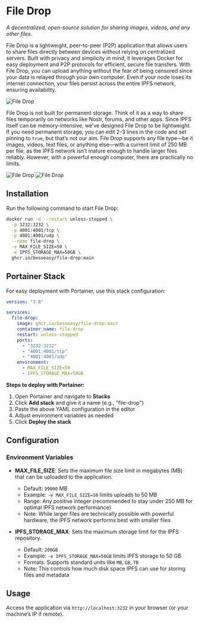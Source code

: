 # File Drop

_A decentralized, open-source solution for sharing images, videos, and any other files._

File Drop is a lightweight, peer-to-peer (P2P) application that allows users to share files directly between devices without relying on centralized servers. Built with privacy and simplicity in mind, it leverages Docker for easy deployment and P2P protocols for efficient, secure file transfers. With File Drop, you can upload anything without the fear of being censored since your data is relayed through your own computer. Even if your node loses its internet connection, your files persist across the entire IPFS network, ensuring availability.

![File Drop](https://github.com/user-attachments/assets/8d427693-8ee4-4c5f-a67c-6c2991c13f27)

File Drop is not built for permanent storage. Think of it as a way to share files temporarily on networks like Nostr, forums, and other apps. Since IPFS itself can be memory-intensive, we’ve designed File Drop to be lightweight. If you need permanent storage, you can edit 2-3 lines in the code and set pinning to `true`, but that’s not our aim. File Drop supports any file type—be it images, videos, text files, or anything else—with a current limit of 250 MB per file, as the IPFS network isn’t mature enough to handle larger files reliably. However, with a powerful enough computer, there are practically no limits.

![File Drop](https://github.com/user-attachments/assets/ff683fd8-d7c0-4378-81d4-a6342890cb86)
![File Drop](https://github.com/user-attachments/assets/0d7c6291-0194-470c-a07c-ef748b39337f)

## Installation

Run the following command to start File Drop:

```bash
docker run -d --restart unless-stopped \
  -p 3232:3232 \
  -p 4001:4001/tcp \
  -p 4001:4001/udp \
  --name file-drop \
  -e MAX_FILE_SIZE=50 \
  -e IPFS_STORAGE_MAX=50GB \
  ghcr.io/besoeasy/file-drop:main
```

## Portainer Stack

For easy deployment with Portainer, use this stack configuration:

```yaml
version: "3.8"

services:
  file-drop:
    image: ghcr.io/besoeasy/file-drop:main
    container_name: file-drop
    restart: unless-stopped
    ports:
      - "3232:3232"
      - "4001:4001/tcp"
      - "4001:4001/udp"
    environment:
      - MAX_FILE_SIZE=50
      - IPFS_STORAGE_MAX=50GB
```

**Steps to deploy with Portainer:**

1. Open Portainer and navigate to **Stacks**
2. Click **Add stack** and give it a name (e.g., "file-drop")
3. Paste the above YAML configuration in the editor
4. Adjust environment variables as needed
5. Click **Deploy the stack**

## Configuration

### Environment Variables

- **MAX_FILE_SIZE**: Sets the maximum file size limit in megabytes (MB) that can be uploaded to the application.

  - Default: `99000` MB
  - Example: `-e MAX_FILE_SIZE=50` limits uploads to 50 MB
  - Range: Any positive integer (recommended to stay under 250 MB for optimal IPFS network performance)
  - Note: While larger files are technically possible with powerful hardware, the IPFS network performs best with smaller files

- **IPFS_STORAGE_MAX**: Sets the maximum storage limit for the IPFS repository.
  - Default: `200GB`
  - Example: `-e IPFS_STORAGE_MAX=50GB` limits IPFS storage to 50 GB
  - Formats: Supports standard units like `MB`, `GB`, `TB`
  - Note: This controls how much disk space IPFS can use for storing files and metadata

## Usage

Access the application via `http://localhost:3232` in your browser (or your machine’s IP if remote).
